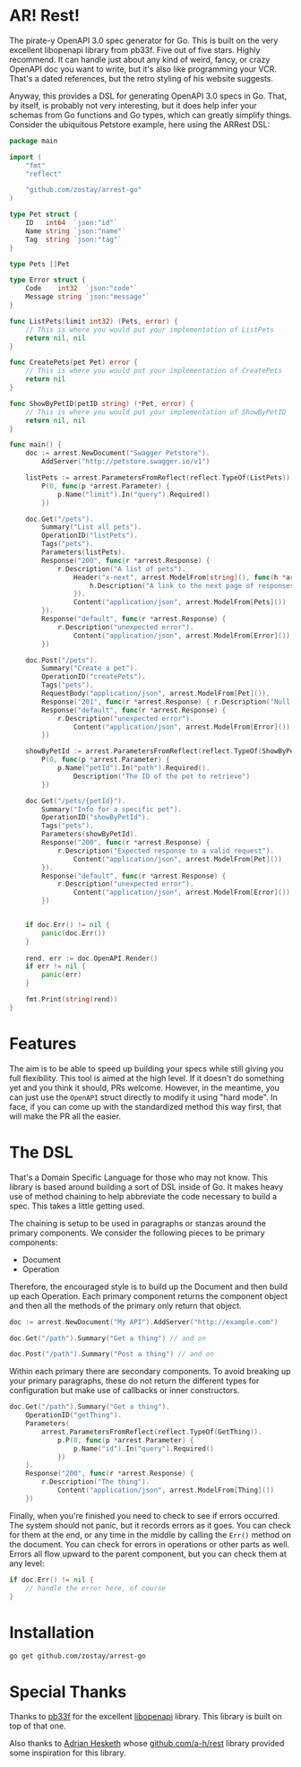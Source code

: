 # AR! Rest!

The pirate-y OpenAPI 3.0 spec generator for Go. This is built on the very excellent libopenapi library from pb33f. Five out of five stars. Highly recommend. It can handle just about any kind of weird, fancy, or crazy OpenAPI doc you want to write, but it's also like programming your VCR. That's a dated references, but the retro styling of his website suggests.

Anyway, this provides a DSL for generating OpenAPI 3.0 specs in Go. That, by itself, is probably not very interesting, but it does help infer your schemas from Go functions and Go types, which can greatly simplify things. Consider the ubiquitous Petstore example, here using the ARRest DSL:

```go
package main

import (
	"fmt"
	"reflect"

	"github.com/zostay/arrest-go"
)

type Pet struct {
	ID   int64  `json:"id"`
	Name string `json:"name"`
	Tag  string `json:"tag"`
}

type Pets []Pet

type Error struct {
	Code    int32  `json:"code"`
	Message string `json:"message"`
}

func ListPets(limit int32) (Pets, error) {
	// This is where you would put your implementation of ListPets
	return nil, nil
}

func CreatePets(pet Pet) error {
	// This is where you would put your implementation of CreatePets
	return nil
}

func ShowByPetID(petID string) (*Pet, error) {
	// This is where you would put your implementation of ShowByPetID
	return nil, nil
}

func main() {
	doc := arrest.NewDocument("Swagger Petstore").
		AddServer("http://petstore.swagger.io/v1")

	listPets := arrest.ParametersFromReflect(reflect.TypeOf(ListPets)).
		P(0, func(p *arrest.Parameter) {
			p.Name("limit").In("query").Required()
		})

	doc.Get("/pets").
		Summary("List all pets").
		OperationID("listPets").
		Tags("pets").
		Parameters(listPets).
		Response("200", func(r *arrest.Response) {
			r.Description("A list of pets").
				Header("x-next", arrest.ModelFrom[string](), func(h *arrest.Header) {
					h.Description("A link to the next page of responses")
				}).
				Content("application/json", arrest.ModelFrom[Pets]())
		}).
		Response("default", func(r *arrest.Response) {
			r.Description("unexpected error").
				Content("application/json", arrest.ModelFrom[Error]())
		})

	doc.Post("/pets").
		Summary("Create a pet").
		OperationID("createPets").
		Tags("pets").
		RequestBody("application/json", arrest.ModelFrom[Pet]()).
		Response("201", func(r *arrest.Response) { r.Description("Null response") }).
		Response("default", func(r *arrest.Response) {
			r.Description("unexpected error").
				Content("application/json", arrest.ModelFrom[Error]())
		})

	showByPetId := arrest.ParametersFromReflect(reflect.TypeOf(ShowByPetID)).
		P(0, func(p *arrest.Parameter) {
			p.Name("petId").In("path").Required().
				Description("The ID of the pet to retrieve")
		})

	doc.Get("/pets/{petId}").
		Summary("Info for a specific pet").
		OperationID("showByPetId").
		Tags("pets").
		Parameters(showByPetId).
		Response("200", func(r *arrest.Response) {
			r.Description("Expected response to a valid request").
				Content("application/json", arrest.ModelFrom[Pet]())
		}).
		Response("default", func(r *arrest.Response) {
			r.Description("unexpected error").
				Content("application/json", arrest.ModelFrom[Error]())
		})


	if doc.Err() != nil {
		panic(doc.Err())
	}
	
	rend, err := doc.OpenAPI.Render()
	if err != nil {
		panic(err)
	}

	fmt.Print(string(rend))
}

```

# Features

The aim is to be able to speed up building your specs while still giving you full flexibility. This tool is aimed at the high level. If it doesn't do something yet and you think it should, PRs welcome. However, in the meantime, you can just use the `OpenAPI` struct directly to modify it using "hard mode". In face, if you can come up with the standardized method this way first, that will make the PR all the easier.

# The DSL

That's a Domain Specific Language for those who may not know. This library is based around building a sort of DSL inside of Go. It makes heavy use of method chaining to help abbreviate the code necessary to build a spec. This takes a little getting used.

The chaining is setup to be used in paragraphs or stanzas around the primary components. We consider the following pieces to be primary components:

* Document
* Operation

Therefore, the encouraged style is to build up the Document and then build up each Operation. Each primary component returns the component object and then all the methods of the primary only return that object.

```go
doc := arrest.NewDocument("My API").AddServer("http://example.com")

doc.Get("/path").Summary("Get a thing") // and on

doc.Post("/path").Summary("Post a thing") // and on
```

Within each primary there are secondary components. To avoid breaking up your primary paragraphs, these do not return the different types for configuration but make use of callbacks or inner constructors.

```go
doc.Get("/path").Summary("Get a thing").
    OperationID("getThing").
	Parameters(
		arrest.ParametersFromReflect(reflect.TypeOf(GetThing)).
            p.P(0, func(p *arrest.Parameter) {
                p.Name("id").In("query").Required()
            })
    ).
    Response("200", func(r *arrest.Response) {
        r.Description("The thing").
            Content("application/json", arrest.ModelFrom[Thing]())
    })
```

Finally, when you're finished you need to check to see if errors occurred. The system should not panic, but it records errors as it goes. You can check for them at the end, or any time in the middle by calling the `Err()` method on the document. You can check for errors in operations or other parts as well. Errors all flow upward to the parent component, but you can check them at any level:

```go
if doc.Err() != nil {
    // handle the error here, of course
}
```

# Installation

```shell
go get github.com/zostay/arrest-go
```

# Special Thanks

Thanks to [pb33f](https://pb33f.io/) for the excellent [libopenapi](https://github.com/pb33f/libopenapi) library. This library is built on top of that one.

Also thanks to [Adrian Hesketh](https://github.com/a-h) whose [github.com/a-h/rest](https://github.com/a-h/rest) library provided some inspiration for this library.
